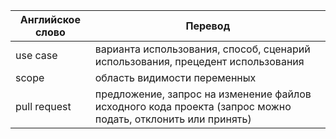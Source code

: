 Английское слово | Перевод
---------------- | -------------
use case | варианта использования, способ, сценарий использования, прецедент использования
scope | область видимости переменных
pull request | предложение, запрос на изменение файлов исходного кода проекта (запрос можно подать, отклонить или принять)
